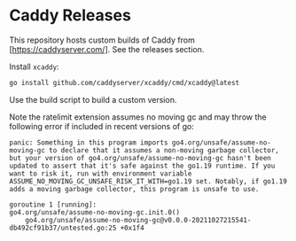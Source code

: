 Caddy Releases
===

This repository hosts custom builds of Caddy from [https://caddyserver.com/].
See the releases section.

Install `xcaddy`:

```bash
go install github.com/caddyserver/xcaddy/cmd/xcaddy@latest
```

Use the build script to build a custom version.

Note the ratelimit extension assumes no moving gc and may throw the following
error if included in recent versions of go:

```
panic: Something in this program imports go4.org/unsafe/assume-no-moving-gc to declare that it assumes a non-moving garbage collector, but your version of go4.org/unsafe/assume-no-moving-gc hasn't been updated to assert that it's safe against the go1.19 runtime. If you want to risk it, run with environment variable ASSUME_NO_MOVING_GC_UNSAFE_RISK_IT_WITH=go1.19 set. Notably, if go1.19 adds a moving garbage collector, this program is unsafe to use.

goroutine 1 [running]:
go4.org/unsafe/assume-no-moving-gc.init.0()
	go4.org/unsafe/assume-no-moving-gc@v0.0.0-20211027215541-db492cf91b37/untested.go:25 +0x1f4
```
